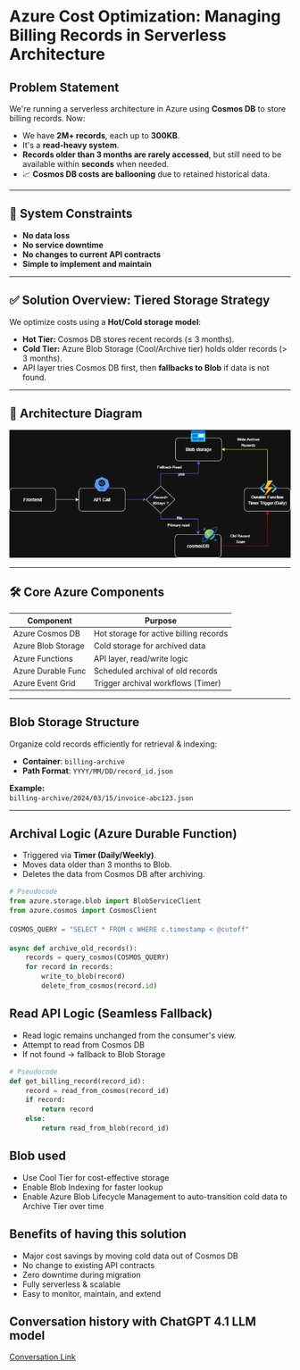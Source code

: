 # Azure Cost Optimization: Managing Billing Records in Serverless Architecture

## Problem Statement

We're running a serverless architecture in Azure using **Cosmos DB** to store billing records. Now:

- We have **2M+ records**, each up to **300KB**.
- It's a **read-heavy system**.
- **Records older than 3 months are rarely accessed**, but still need to be available within **seconds** when needed.
- 📈 **Cosmos DB costs are ballooning** due to retained historical data.

---

## 🚧 System Constraints

- **No data loss**  
- **No service downtime**  
- **No changes to current API contracts**  
- **Simple to implement and maintain**

---

## ✅ Solution Overview: Tiered Storage Strategy

We optimize costs using a **Hot/Cold storage model**:

- **Hot Tier:** Cosmos DB stores recent records (≤ 3 months).
- **Cold Tier:** Azure Blob Storage (Cool/Archive tier) holds older records (> 3 months).
- API layer tries Cosmos DB first, then **fallbacks to Blob** if data is not found.

---

## 🧱 Architecture Diagram

![Architecture Diagram](Architecture1.png)

---

## 🛠️ Core Azure Components

| Component            | Purpose                                 |
|----------------------|-----------------------------------------|
| Azure Cosmos DB      | Hot storage for active billing records  |
| Azure Blob Storage   | Cold storage for archived data          |
| Azure Functions      | API layer, read/write logic             |
| Azure Durable Func   | Scheduled archival of old records       |
| Azure Event Grid     | Trigger archival workflows (Timer)      |

---

## Blob Storage Structure

Organize cold records efficiently for retrieval & indexing:

- **Container**: `billing-archive`
- **Path Format**: `YYYY/MM/DD/record_id.json`

**Example:**  
`billing-archive/2024/03/15/invoice-abc123.json`

---

## Archival Logic (Azure Durable Function)

- Triggered via **Timer (Daily/Weekly)**.
- Moves data older than 3 months to Blob.
- Deletes the data from Cosmos DB after archiving.

```python
# Pseudocode
from azure.storage.blob import BlobServiceClient
from azure.cosmos import CosmosClient

COSMOS_QUERY = "SELECT * FROM c WHERE c.timestamp < @cutoff"

async def archive_old_records():
    records = query_cosmos(COSMOS_QUERY)
    for record in records:
        write_to_blob(record)
        delete_from_cosmos(record.id)
```
## Read API Logic (Seamless Fallback)

- Read logic remains unchanged from the consumer's view.
- Attempt to read from Cosmos DB
- If not found → fallback to Blob Storage

```python
# Pseudocode
def get_billing_record(record_id):
    record = read_from_cosmos(record_id)
    if record:
        return record
    else:
        return read_from_blob(record_id)
```
## Blob used
- Use Cool Tier for cost-effective storage
- Enable Blob Indexing for faster lookup
- Enable Azure Blob Lifecycle Management to auto-transition cold data to Archive Tier over time

## Benefits of having this solution
- Major cost savings by moving cold data out of Cosmos DB
- No change to existing API contracts
- Zero downtime during migration
- Fully serverless & scalable
- Easy to monitor, maintain, and extend

## Conversation history with ChatGPT 4.1 LLM model
[Conversation Link](https://chatgpt.com/share/6871c781-9688-8001-b422-cad6e5489ce2)


